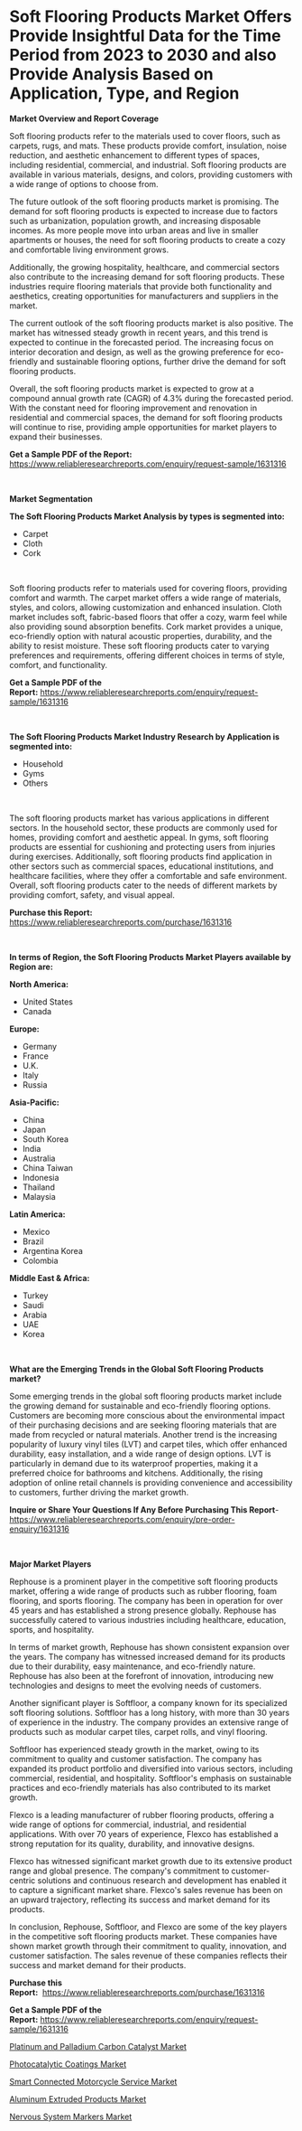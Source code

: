 <p><h1>Soft Flooring Products Market Offers Provide Insightful Data for the Time Period from 2023 to 2030 and also Provide Analysis Based on Application, Type, and Region</h1></p><p><strong>Market Overview and Report Coverage</strong></p>
<p><p>Soft flooring products refer to the materials used to cover floors, such as carpets, rugs, and mats. These products provide comfort, insulation, noise reduction, and aesthetic enhancement to different types of spaces, including residential, commercial, and industrial. Soft flooring products are available in various materials, designs, and colors, providing customers with a wide range of options to choose from.</p><p>The future outlook of the soft flooring products market is promising. The demand for soft flooring products is expected to increase due to factors such as urbanization, population growth, and increasing disposable incomes. As more people move into urban areas and live in smaller apartments or houses, the need for soft flooring products to create a cozy and comfortable living environment grows.</p><p>Additionally, the growing hospitality, healthcare, and commercial sectors also contribute to the increasing demand for soft flooring products. These industries require flooring materials that provide both functionality and aesthetics, creating opportunities for manufacturers and suppliers in the market.</p><p>The current outlook of the soft flooring products market is also positive. The market has witnessed steady growth in recent years, and this trend is expected to continue in the forecasted period. The increasing focus on interior decoration and design, as well as the growing preference for eco-friendly and sustainable flooring options, further drive the demand for soft flooring products.</p><p>Overall, the soft flooring products market is expected to grow at a compound annual growth rate (CAGR) of 4.3% during the forecasted period. With the constant need for flooring improvement and renovation in residential and commercial spaces, the demand for soft flooring products will continue to rise, providing ample opportunities for market players to expand their businesses.</p></p>
<p><strong>Get a Sample PDF of the Report:</strong> <a href="https://www.reliableresearchreports.com/enquiry/request-sample/1631316">https://www.reliableresearchreports.com/enquiry/request-sample/1631316</a></p>
<p>&nbsp;</p>
<p><strong>Market Segmentation</strong></p>
<p><strong>The Soft Flooring Products Market Analysis by types is segmented into:</strong></p>
<p><ul><li>Carpet</li><li>Cloth</li><li>Cork</li></ul></p>
<p>&nbsp;</p>
<p><p>Soft flooring products refer to materials used for covering floors, providing comfort and warmth. The carpet market offers a wide range of materials, styles, and colors, allowing customization and enhanced insulation. Cloth market includes soft, fabric-based floors that offer a cozy, warm feel while also providing sound absorption benefits. Cork market provides a unique, eco-friendly option with natural acoustic properties, durability, and the ability to resist moisture. These soft flooring products cater to varying preferences and requirements, offering different choices in terms of style, comfort, and functionality.</p></p>
<p><strong>Get a Sample PDF of the Report:</strong>&nbsp;<a href="https://www.reliableresearchreports.com/enquiry/request-sample/1631316">https://www.reliableresearchreports.com/enquiry/request-sample/1631316</a></p>
<p>&nbsp;</p>
<p><strong>The Soft Flooring Products Market Industry Research by Application is segmented into:</strong></p>
<p><ul><li>Household</li><li>Gyms</li><li>Others</li></ul></p>
<p>&nbsp;</p>
<p><p>The soft flooring products market has various applications in different sectors. In the household sector, these products are commonly used for homes, providing comfort and aesthetic appeal. In gyms, soft flooring products are essential for cushioning and protecting users from injuries during exercises. Additionally, soft flooring products find application in other sectors such as commercial spaces, educational institutions, and healthcare facilities, where they offer a comfortable and safe environment. Overall, soft flooring products cater to the needs of different markets by providing comfort, safety, and visual appeal.</p></p>
<p><strong>Purchase this Report:</strong>&nbsp; <a href="https://www.reliableresearchreports.com/purchase/1631316">https://www.reliableresearchreports.com/purchase/1631316</a></p>
<p>&nbsp;</p>
<p><strong>In terms of Region, the Soft Flooring Products Market Players available by Region are:</strong></p>
<p>
    <p> <strong> North America: </strong>
        <ul>
            <li>United States</li>
            <li>Canada</li>
        </ul>
        </p> 
    <p> <strong> Europe: </strong>
        <ul>
            <li>Germany</li>
            <li>France</li>
            <li>U.K.</li>
            <li>Italy</li>
            <li>Russia</li>
        </ul>
        </p> 
    <p> <strong> Asia-Pacific: </strong>
        <ul>
            <li>China</li>
            <li>Japan</li>
            <li>South Korea</li>
            <li>India</li>
            <li>Australia</li>
            <li>China Taiwan</li>
            <li>Indonesia</li>
            <li>Thailand</li>
            <li>Malaysia</li>
        </ul>
        </p> 
    <p> <strong> Latin America: </strong>
        <ul>
            <li>Mexico</li>
            <li>Brazil</li>
            <li>Argentina Korea</li>
            <li>Colombia</li>
        </ul>
        </p> 
    <p> <strong> Middle East & Africa: </strong>
        <ul>
            <li>Turkey</li>
            <li>Saudi</li>
            <li>Arabia</li>
            <li>UAE</li>
            <li>Korea</li>
        </ul>
    </p>
    </p>
<p>&nbsp;</p>
<p><strong>What are the Emerging Trends in the Global Soft Flooring Products market?</strong></p>
<p><p>Some emerging trends in the global soft flooring products market include the growing demand for sustainable and eco-friendly flooring options. Customers are becoming more conscious about the environmental impact of their purchasing decisions and are seeking flooring materials that are made from recycled or natural materials. Another trend is the increasing popularity of luxury vinyl tiles (LVT) and carpet tiles, which offer enhanced durability, easy installation, and a wide range of design options. LVT is particularly in demand due to its waterproof properties, making it a preferred choice for bathrooms and kitchens. Additionally, the rising adoption of online retail channels is providing convenience and accessibility to customers, further driving the market growth.</p></p>
<p><strong>Inquire or Share Your Questions If Any Before Purchasing This Report</strong>- <a href="https://www.reliableresearchreports.com/enquiry/pre-order-enquiry/1631316">https://www.reliableresearchreports.com/enquiry/pre-order-enquiry/1631316</a></p>
<p>&nbsp;</p>
<p><strong>Major Market Players</strong></p>
<p><p>Rephouse is a prominent player in the competitive soft flooring products market, offering a wide range of products such as rubber flooring, foam flooring, and sports flooring. The company has been in operation for over 45 years and has established a strong presence globally. Rephouse has successfully catered to various industries including healthcare, education, sports, and hospitality.</p><p>In terms of market growth, Rephouse has shown consistent expansion over the years. The company has witnessed increased demand for its products due to their durability, easy maintenance, and eco-friendly nature. Rephouse has also been at the forefront of innovation, introducing new technologies and designs to meet the evolving needs of customers.</p><p>Another significant player is Softfloor, a company known for its specialized soft flooring solutions. Softfloor has a long history, with more than 30 years of experience in the industry. The company provides an extensive range of products such as modular carpet tiles, carpet rolls, and vinyl flooring.</p><p>Softfloor has experienced steady growth in the market, owing to its commitment to quality and customer satisfaction. The company has expanded its product portfolio and diversified into various sectors, including commercial, residential, and hospitality. Softfloor's emphasis on sustainable practices and eco-friendly materials has also contributed to its market growth.</p><p>Flexco is a leading manufacturer of rubber flooring products, offering a wide range of options for commercial, industrial, and residential applications. With over 70 years of experience, Flexco has established a strong reputation for its quality, durability, and innovative designs.</p><p>Flexco has witnessed significant market growth due to its extensive product range and global presence. The company's commitment to customer-centric solutions and continuous research and development has enabled it to capture a significant market share. Flexco's sales revenue has been on an upward trajectory, reflecting its success and market demand for its products.</p><p>In conclusion, Rephouse, Softfloor, and Flexco are some of the key players in the competitive soft flooring products market. These companies have shown market growth through their commitment to quality, innovation, and customer satisfaction. The sales revenue of these companies reflects their success and market demand for their products.</p></p>
<p><strong>Purchase this Report:</strong>&nbsp;&nbsp;<a href="https://www.reliableresearchreports.com/purchase/1631316">https://www.reliableresearchreports.com/purchase/1631316</a></p>
<p></p>
<p><strong>Get a Sample PDF of the Report:</strong>&nbsp;<a href="https://www.reliableresearchreports.com/enquiry/request-sample/1631316">https://www.reliableresearchreports.com/enquiry/request-sample/1631316</a></p>
<p><p><a href="https://medium.com/@laneygibson1991/platinum-and-palladium-carbon-catalyst-market-the-key-to-successful-business-strategy-forecast-124a4090ad01">Platinum and Palladium Carbon Catalyst Market</a></p><p><a href="https://medium.com/@loyceharber/photocatalytic-coatings-market-insight-market-trends-growth-forecasted-from-2023-to-2030-153fe2a06a74">Photocatalytic Coatings Market</a></p><p><a href="https://github.com/Chiragrp25/Market-Research-Report-List-1/blob/main/smart-connected-motorcycle-service-market.md">Smart Connected Motorcycle Service Market</a></p><p><a href="https://medium.com/@royalmiller09/aluminum-extruded-products-market-trends-and-market-analysis-forecasted-for-period-2023-2030-6cf9faf36e9f">Aluminum Extruded Products Market</a></p><p><a href="https://github.com/santosh758595/Market-Research-Report-List-1/blob/main/nervous-system-markers-market.md">Nervous System Markers Market</a></p></p>